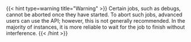&NewLine;

{{< hint type=warning title="Warning" >}}
Certain jobs, such as debugs, cannot be aborted once they have started. To abort such jobs, advanced users can use the API; however, this is not generally recommended. In the majority of instances, it is more reliable to wait for the job to finish without interference.
{{< /hint >}}
